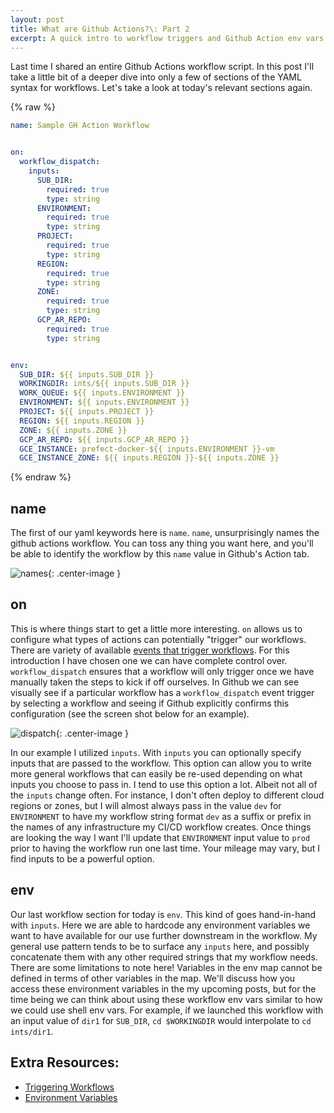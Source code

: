 ```yaml
---
layout: post
title: What are Github Actions?\: Part 2
excerpt: A quick intro to workflow triggers and Github Action env vars.
---
```


Last time I shared an entire Github Actions workflow script.  In this post I'll take a little bit of a deeper dive into only a few of sections of the YAML syntax for workflows.
Let's take a look at today's relevant sections again.

{% raw %}
```yaml
name: Sample GH Action Workflow


on:
  workflow_dispatch:
    inputs:
      SUB_DIR:
        required: true
        type: string
      ENVIRONMENT:
        required: true
        type: string
      PROJECT:
        required: true
        type: string
      REGION:
        required: true
        type: string
      ZONE:
        required: true
        type: string
      GCP_AR_REPO:
        required: true
        type: string


env:
  SUB_DIR: ${{ inputs.SUB_DIR }}
  WORKINGDIR: ints/${{ inputs.SUB_DIR }}
  WORK_QUEUE: ${{ inputs.ENVIRONMENT }}
  ENVIRONMENT: ${{ inputs.ENVIRONMENT }}
  PROJECT: ${{ inputs.PROJECT }}
  REGION: ${{ inputs.REGION }}
  ZONE: ${{ inputs.ZONE }}
  GCP_AR_REPO: ${{ inputs.GCP_AR_REPO }}
  GCE_INSTANCE: prefect-docker-${{ inputs.ENVIRONMENT }}-vm
  GCE_INSTANCE_ZONE: ${{ inputs.REGION }}-${{ inputs.ZONE }}
```
{% endraw %}


## name
The first of our yaml keywords here is `name`. `name`, unsurprisingly names the github actions workflow.  You can toss any thing you want here, and you'll be able
to identify the workflow by this `name` value in Github's Action tab.

![names](https://docs.github.com/assets/cb-217199/images/help/repository/actions-select-workflow-2022.png){: .center-image }

## on
This is where things start to get a little more interesting. `on` allows us to configure what types of actions can potentially "trigger" our workflows. There are variety
of available [events that trigger workflows](https://docs.github.com/en/actions/using-workflows/events-that-trigger-workflows). For this introduction I have chosen one
we can have complete control over. `workflow_dispatch` ensures that a workflow will only trigger once we have manually taken the steps to kick if off ourselves. In Github
we can see visually see if a particular workflow has a `workflow_dispatch` event trigger by selecting a workflow and seeing if Github explicitly confirms this configuration (see
the screen shot below for an example).

![dispatch](https://docs.github.com/assets/cb-57703/images/actions-workflow-dispatch.png){: .center-image }

In our example I utilized `inputs`.  With `inputs` you can optionally specify inputs that are passed to the workflow.  This option can allow you to write more general workflows
that can easily be re-used depending on what inputs you choose to pass in. I tend to use this option a lot.  Albeit not all of the `inputs` change often. For instance, I don't often
deploy to different cloud regions or zones, but I will almost always pass in the value `dev` for `ENVIRONMENT` to have my workflow string format `dev` as a suffix or prefix in the names of any infrastructure my CI/CD workflow
creates. Once things are looking the way I want I'll update that `ENVIRONMENT` input value to `prod` prior to having the workflow run one last time. Your mileage may vary, but I find inputs
to be a powerful option.

## env
Our last workflow section for today is `env`. This kind of goes hand-in-hand with `inputs`. Here we are able to hardcode any environment variables we want to have available for our use
further downstream in the workflow. My general use pattern tends to be to surface any `inputs` here, and possibly concatenate them with any other required strings that my workflow needs.
There are some limitations to note here! Variables in the env map cannot be defined in terms of other variables in the map. We'll discuss how you access these environment variables in the my upcoming
posts, but for the time being we can think about using these workflow env vars similar to how we could use shell env vars. For example, if we launched this workflow with an input value of `dir1` for `SUB_DIR`,
`cd $WORKINGDIR` would interpolate to `cd ints/dir1`.


## Extra Resources:
* [Triggering Workflows](https://docs.github.com/en/actions/using-workflows/triggering-a-workflow)
* [Environment Variables](https://docs.github.com/en/actions/learn-github-actions/variables)
